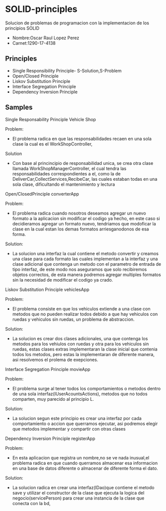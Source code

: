 # SOLID-principles
Solucion de problemas de programacion con la implementacion de los principios SOLID
- Nombre:Oscar Raul Lopez Perez
- Carnet:1290-17-4138
## Principles
- Single Responsibility Principle- S-Solution,S-Problem
- Open/Closed Principle
- Liskov Substitution Principle
- Interface Segregation Principle
- Dependency Inversion Principle
## Samples
   Single Responsability Principle
   Vehicle Shop
   
   Problem:
   - El problema radica en que las responsabilidades recaen en una sola clase la cual es el WorkShopController,
  
   Solution
   - Con base al princincipio de responsabilidad unica, se crea otra clase llamada WorkShopManagerController, el cual tendra las responsabilidades correspondientes a el, como la de DeliverCar,CollectServices,RecibeCar, las cuales estaban todas en una sola clase, dificultando el mantenimiento y lectura
   
   Open/ClosedPrinciple
   converterApp
   
   Problem:
   - El problema radica cuando nosotros deseamos agregar un nuevo formato a la aplicacion sin modificar el codigo ya hecho, en este caso si decidieramos agregar un formato nuevo, tendriamos que modoficar la clase en la cual estan los demas formatos arriesganodonos de esa forma.
   
   Solution:
   - La solucion una interfaz la cual contiene el metodo convertir y creamos una clase para cada formato las cuales implementan a la interfaz y una clase adicional que contenga un metodo con el parametro de entrada de tipo interfaz, de este modo nos aseguramos que solo recibiremos objetos correctos, de esta manera podremos agregar multiples formatos sin la necesidad de modificar el codigo ya crado.
   
   Liskov Substitution Principle
   vehiclesApp
   
   Problem:
   - El problema consiste en que los vehiculos extiende a una clase con metodos que no pueden realizar todos debido a que hay vehiculos con ruedas y vehiculos sin ruedas, un problema de abstraccion.
   
   Solution:
   - La solucion es crear dos clases adicionales, una que contenga los metodos para los vehiulos con ruedas y otra para los vehiculos sin ruedas, estas clases extras implementaran la clase inicial que contenia todos los metodos, pero estas la implementaran de diferente manera, asi resolvemos el prolema de exepciones.
   
   Interface Segregation Principle
   movieApp
   
   Problem:
   - El problema surge al tener todos los comportamientos o metodos dentro de una sola interfaz(IUserAcountsActions), metodos que no todos comparten, muy parecido al principio L.
  
   Solution:
   - La solucion segun este principio es crear una interfaz por cada comportamiento o accion que querramos ejecutar, asi podremos elegir que metodos implementar y compartir con otras clases
   
   Dependency Inversion Principle
   registerApp
   
   Problem:
   - En esta aplicacion que registra un nombre,no se ve nada inusual,el problema radica en que cuando querramos almacenar esa informacion en una base de datos diferente o almacenar de diferente forma el dato.
 
   Solution:
   - La solucion radica en crear una interfaz(IDao)que contiene el metodo save y utilizar el constructor de la clase que ejecuta la logica del negocio(servicePerson) para crear una instancia de la clase que conecta con la bd, 
